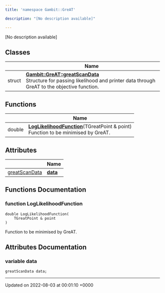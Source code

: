 ```yaml
---
title: 'namespace Gambit::GreAT'

description: "[No description available]"

---
```







[No description available]

## Classes

|                | Name           |
| -------------- | -------------- |
| struct | **[Gambit::GreAT::greatScanData](/documentation/code/colliderbit_development/classes/structgambit_1_1great_1_1greatscandata/)** <br>Structure for passing likelihood and printer data through GreAT to the objective function.  |

## Functions

|                | Name           |
| -------------- | -------------- |
| double | **[LogLikelihoodFunction](/documentation/code/colliderbit_development/namespaces/namespacegambit_1_1great/#function-loglikelihoodfunction)**(TGreatPoint & point)<br>Function to be minimised by GreAT.  |

## Attributes

|                | Name           |
| -------------- | -------------- |
| [greatScanData](/documentation/code/colliderbit_development/classes/structgambit_1_1great_1_1greatscandata/) | **[data](/documentation/code/colliderbit_development/namespaces/namespacegambit_1_1great/#variable-data)**  |


## Functions Documentation

### function LogLikelihoodFunction

```
double LogLikelihoodFunction(
    TGreatPoint & point
)
```

Function to be minimised by GreAT. 


## Attributes Documentation

### variable data

```
greatScanData data;
```





-------------------------------

Updated on 2022-08-03 at 00:01:10 +0000